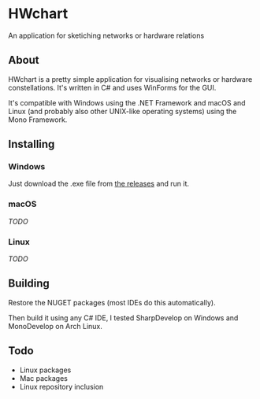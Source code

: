 # HWchart
An application for sketiching networks or hardware relations

## About

HWchart is a pretty simple application for visualising networks or hardware constellations. It's written in C# and uses WinForms for the GUI. 

It's compatible with Windows using the .NET Framework and macOS and Linux (and probably also other UNIX-like operating systems) using the Mono Framework.

## Installing

### Windows

Just download the .exe file from [the releases](https://github.com/fyr77/HWchart/releases) and run it.

### macOS

*TODO*

### Linux

*TODO*

## Building

Restore the NUGET packages (most IDEs do this automatically).

Then build it using any C# IDE, I tested SharpDevelop on Windows and MonoDevelop on Arch Linux.

## Todo

- Linux packages
- Mac packages
- Linux repository inclusion
